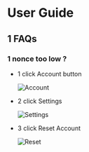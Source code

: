 # User Guide
## 1 FAQs 
### 1 nonce too low ?
* 1 click Account button
  
    ![Account](./Account.png) 

* 2 click Settings 
  
    ![Settings](./Settings.png)

* 3 click Reset Account 
  
    ![Reset](./Reset.png)

